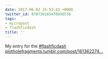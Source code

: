 ```yaml
---
date: 2017-06-02 15:53:43 +0000
twitter_id: 870730165478936578
tags:
- micropost
- flashficdash
title: ''
---
```


My entry for the [#flashficdash](https://twitter.com/hashtag/flashficdash) [plotholefragments.tumblr.com/post/161362274…](http://plotholefragments.tumblr.com/post/161362274361/strange)
